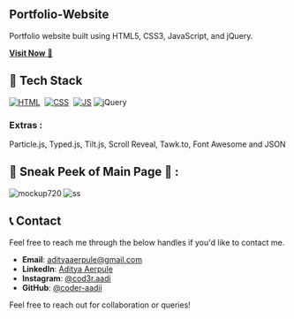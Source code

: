 ## Portfolio-Website
Portfolio website built using HTML5, CSS3, JavaScript, and jQuery.

<a href="https://portfolio-khushboo.netlify.app/" target="_blank">**Visit Now** 🚀</a>


## 📌 Tech Stack
[![HTML](https://img.shields.io/badge/html5%20-%23E34F26.svg?&style=for-the-badge&logo=html5&logoColor=white)](https://github.com/jigar-sable/Portfolio-Website/search?l=html)&nbsp;
[![CSS](https://img.shields.io/badge/css3%20-%231572B6.svg?&style=for-the-badge&logo=css3&logoColor=white)](https://github.com/jigar-sable/Portfolio-Website/search?l=css)&nbsp;
[![JS](https://img.shields.io/badge/javascript%20-%23323330.svg?&style=for-the-badge&logo=javascript&logoColor=%23F7DF1E)](https://github.com/jigar-sable/Portfolio-Website/search?l=javascript)
<img alt="jQuery" src="https://img.shields.io/badge/jquery-%230769AD.svg?style=for-the-badge&logo=jquery&logoColor=white"/>

### Extras : 
Particle.js, Typed.js, Tilt.js, Scroll Reveal, Tawk.to, Font Awesome and JSON

## 📌 Sneak Peek of Main Page 🙈 :
![mockup720](https://res.cloudinary.com/deoegf9on/image/upload/v1745725900/Snapshot-1_kxqiuq.png)
![ss](https://res.cloudinary.com/deoegf9on/image/upload/v1745725901/Snapshot-2_bxagc9.png)

## 📞 Contact
Feel free to reach me through the below handles if you'd like to contact me.
- **Email**: [adityaaerpule@gmail.com](mailto:adityaaerpule@gmail.com)
- **LinkedIn**: [Aditya Aerpule](https://www.linkedin.com/in/aditya-aerpule-a22062309/)
- **Instagram**: [@cod3r.aadi](https://www.instagram.com/cod3r.aadi)
- **GitHub**: [@coder-aadii](https://github.com/coder-aadii)

Feel free to reach out for collaboration or queries!
